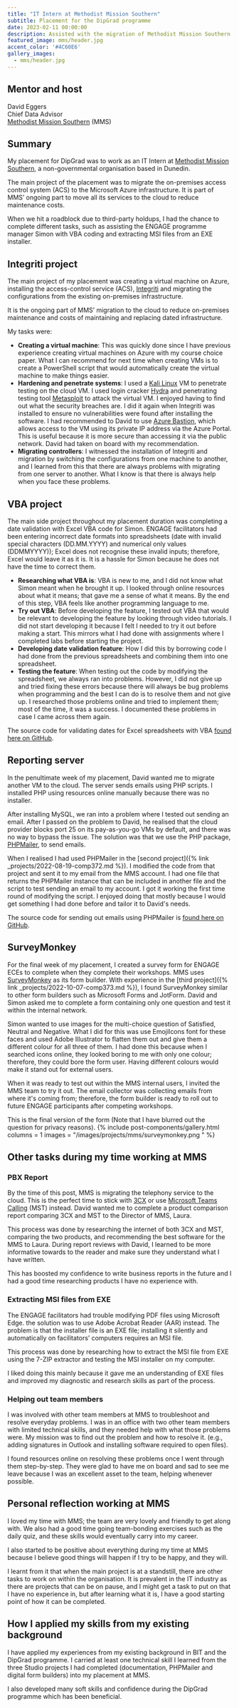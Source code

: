 ```yaml
---
title: "IT Intern at Methodist Mission Southern"
subtitle: Placement for the DipGrad programme
date: 2023-02-11 00:00:00
description: Assisted with the migration of Methodist Mission Southern's (MMS) on-premises services to the cloud. Had the opportunity to help other members of MMS, such as programme code for a spreadsheet feature and assist members with their common IT problems.
featured_image: mms/header.jpg
accent_color: '#4C60E6'
gallery_images:
  - mms/header.jpg
---
```


## Mentor and host
David Eggers  
Chief Data Advisor  
[Methodist Mission Southern](https://mmsouth.org.nz/) (MMS)  

## Summary
My placement for DipGrad was to work as an IT Intern at [Methodist Mission Southern](https://mmsouth.org.nz/), a non-governmental organisation based in Dunedin.

The main project of the placement was to migrate the on-premises access control system (ACS) to the Microsoft Azure infrastructure. It is part of MMS’ ongoing part to move all its services to the cloud to reduce maintenance costs.

When we hit a roadblock due to third-party holdups, I had the chance to complete different tasks, such as assisting the ENGAGE programme manager Simon with VBA coding and extracting MSI files from an EXE installer.

## Integriti project

The main project of my placement was creating a virtual machine on Azure, installing the access-control service (ACS), [Integriti](https://www.innerrange.com/Products/Integriti) and migrating the configurations from the existing on-premises infrastructure. 

It is the ongoing part of MMS’ migration to the cloud to reduce on-premises maintenance and costs of maintaining and replacing dated infrastructure.

My tasks were:

* **Creating a virtual machine**: This was quickly done since I have previous experience creating virtual machines on Azure with my course choice paper. What I can recommend for next time when creating VMs is to create a PowerShell script that would automatically create the virtual machine to make things easier.
* **Hardening and penetrate systems**: I used a [Kali Linux](https://www.kali.org/) VM to penetrate testing on the cloud VM. I used login cracker [Hydra](https://www.kali.org/tools/hydra/) and penetrating testing tool [Metasploit](https://www.metasploit.com/) to attack the virtual VM. I enjoyed having to find out what the security breaches are. I did it again when Integriti was installed to ensure no vulnerabilities were found after installing the software. I had recommended to David to use [Azure Bastion](https://learn.microsoft.com/en-us/azure/bastion/bastion-overview), which allows access to the VM using its private IP address via the Azure Portal. This is useful because it is more secure than accessing it via the public network. David had taken on board with my recommendation.
* **Migrating controllers**: I witnessed the installation of Integriti and migration by switching the configurations from one machine to another, and I learned from this that there are always problems with migrating from one server to another. What I know is that there is always help when you face these problems.

## VBA project
The main side project throughout my placement duration was completing a date validation with Excel VBA code for Simon. ENGAGE facilitators had been entering incorrect date formats into spreadsheets (date with invalid special characters (DD.MM.YYYY) and numerical only values (DDMMYYYY)); Excel does not recognise these invalid inputs; therefore, Excel would leave it as it is. It is a hassle for Simon because he does not have the time to correct them.

* **Researching what VBA is**: VBA is new to me, and I did not know what Simon meant when he brought it up. I looked through online resources about what it means; that gave me a sense of what it means. By the end of this step, VBA feels like another programming language to me.
* **Try out VBA**: Before developing the feature, I tested out VBA that would be relevant to developing the feature by looking through video tutorials. I did not start developing it because I felt I needed to try it out before making a start. This mirrors what I had done with assignments where I completed labs before starting the project.
* **Developing date validation feature**: How I did this by borrowing code I had done from the previous spreadsheets and combining them into one spreadsheet.
* **Testing the feature**: When testing out the code by modifying the spreadsheet, we always ran into problems. However, I did not give up and tried fixing these errors because there will always be bug problems when programming and the best I can do is to resolve them and not give up. I researched those problems online and tried to implement them; most of the time, it was a success. I documented these problems in case I came across them again.

The source code for validating dates for Excel spreadsheets with VBA [found here on GitHub](https://github.com/raymondhua/mms-vba).

## Reporting server

In the penultimate week of my placement, David wanted me to migrate another VM to the cloud. The server sends emails using PHP scripts. I installed PHP using resources online manually because there was no installer.

After installing MySQL, we ran into a problem where I tested out sending an email. After I passed on the problem to David, he realised that the cloud provider blocks port 25 on its pay-as-you-go VMs by default, and there was no way to bypass the issue. The solution was that we use the PHP package, [PHPMailer](https://github.com/PHPMailer/PHPMailer), to send emails.

When I realised I had used PHPMailer in the [second project]({% link _projects/2022-08-19-comp372.md %}). I modified the code from that project and sent it to my email from the MMS account. I had one file that returns the PHPMailer instance that can be included in another file and the script to test sending an email to my account. I got it working the first time round of modifying the script. I enjoyed doing that mostly because I would get something I had done before and tailor it to David's needs.

The source code for sending out emails using PHPMailer is [found here on GitHub](https://github.com/raymondhua/send-email-phpmailer).

## SurveyMonkey

For the final week of my placement, I created a survey form for ENGAGE ECEs to complete when they complete their workshops. MMS uses [SurveyMonkey](https://www.surveymonkey.com/) as its form builder. With experience in the [third project]({% link _projects/2022-10-07-comp373.md %}), I found SurveyMonkey similar to other form builders such as Microsoft Forms and JotForm. David and Simon asked me to complete a form containing only one question and test it within the internal network.

Simon wanted to use images for the multi-choice question of Satisfied, Neutral and Negative. What I did for this was use EmojiIcons font for these faces and used Adobe Illustrator to flatten them out and give them a different colour for all three of them. I had done this because when I searched icons online, they looked boring to me with only one colour; therefore, they could bore the form user. Having different colours would make it stand out for external users.

When it was ready to test out within the MMS internal users, I invited the MMS team to try it out. The email collector was collecting emails from where it's coming from; therefore, the form builder is ready to roll out to future ENGAGE participants after competing workshops.

This is the final version of the form (Note that I have blurred out the question for privacy reasons).
{% include post-components/gallery.html
	columns = 1
	images = "/images/projects/mms/surveymonkey.png
	"
%}

## Other tasks during my time working at MMS

### PBX Report
By the time of this post, MMS is migrating the telephony service to the cloud. This is the perfect time to stick with [3CX](https://www.3cx.com/)  or use  [Microsoft Teams Calling](https://www.microsoft.com/en-nz/microsoft-teams/microsoft-teams-phone) (MST) instead. David wanted me to complete a product comparison report comparing 3CX and MST to the Director of MMS, Laura.

This process was done by researching the internet of both 3CX and MST, comparing the two products, and recommending the best software for the MMS to Laura. During report reviews with David, I learned to be more informative towards to the reader and make sure they understand what I have written.

This has boosted my confidence to write business reports in the future and I had a good time researching products I have no experience with.

### Extracting MSI files from EXE
The ENGAGE facilitators had trouble modifying PDF files using Microsoft Edge. the solution was to use Adobe Acrobat Reader (AAR) instead. The problem is that the installer file is an EXE file; installing it silently and automatically on facilitators’ computers requires an MSI file. 

This process was done by researching how to extract the MSI file from EXE using the 7-ZIP extractor and testing the MSI installer on my computer. 

I liked doing this mainly because it gave me an understanding of EXE files and improved my diagnostic and research skills as part of the process. 

### Helping out team members
I was involved with other team members at MMS to troubleshoot and resolve everyday problems. I was in an office with two other team members with limited technical skills, and they needed help with what those problems were. My mission was to find out the problem and how to resolve it. (e.g., adding signatures in Outlook and installing software required to open files).

I found resources online on resolving these problems once I went through them step-by-step. They were glad to have me on board and sad to see me leave because I was an excellent asset to the team, helping whenever possible.

## Personal reflection working at MMS
I loved my time with MMS; the team are very lovely and friendly to get along with. We also had a good time going team-bonding exercises such as the daily quiz, and these skills would eventually carry into my career.

I also started to be positive about everything during my time at MMS because I believe good things will happen if I try to be happy, and they will.

I learnt from it that when the main project is at a standstill, there are other tasks to work on within the organisation. It is prevalent in the IT industry as there are projects that can be on pause, and I might get a task to put on that I have no experience in, but after learning what it is, I have a good starting point of how it can be completed.

## How I applied my skills from my existing background
I have applied my experiences from my existing background in BIT and the DipGrad programme. I carried at least one technical skill I learned from the three Studio projects I had completed (documentation, PHPMailer and digital form builders) into my placement at MMS. 

I also developed many soft skills and confidence during the DipGrad programme which has been beneficial. 